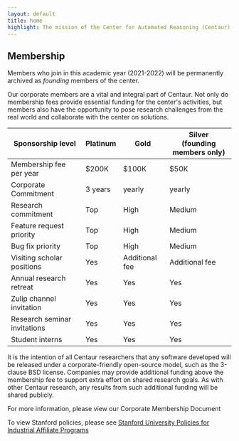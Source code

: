 ```yaml
---
layout: default
title: home
highlight: The mission of the Center for Automated Reasoning (Centaur) is to accelerate the state of the art in automated reasoning research, including by creating new theory and algorithms, by building world-class tools, and by creating automated reasoning-based solutions to real-world problems.
---
```


Membership
----------

Members who join in this academic year (2021-2022) will be permanently archived
as *founding* members of the center.

Our corporate members are a vital and integral part of Centaur.  Not only do
membership fees provide essential funding for the center's activities, but
members also have the opportunity to pose research challenges from the real
world and collaborate with the center on solutions.

| Sponsorship level                       | Platinum      |  Gold           | Silver<br/> (founding members only)  |
----------------------------------------- | ------------- | --------------- | ------------------------------------ |
| Membership fee per year	                | $200K         | $100K           | $50K                                 |
| Corporate Commitment                    | 3 years	      | yearly          | yearly                               |
| Research commitment                     | Top           | High            | Medium                               |
| Feature request priority                | Top		        | High		        | Medium                               |
| Bug fix priority                        | Top           | High            | Medium                               |
| Visiting scholar positions              | Yes           | Additional fee  | Additional fee                       |
| Annual research retreat	                | Yes           | Yes             | Yes                                  |
| Zulip channel invitation	              | Yes           | Yes             | Yes                                  |
| Research seminar invitations            | Yes           | Yes             | Yes                                  |
| Student interns                         | Yes           | Yes             | Yes                                  |


It is the intention of all Centaur researchers that any software developed will be released under a corporate-friendly open-source model, such as the 3-clause BSD license. Companies may provide additional funding above the membership fee to support extra effort on shared research goals.  As with other Centaur research, any results from such additional funding will be shared publicly.

For more information, please view our Corporate Membership Document

To view Stanford policies, please see [Stanford University Policies for Industrial Affiliate Programs](https://doresearch.stanford.edu/policies/research-policy-handbook/definitions-and-types-agreements/establishment-industrial-affiliates-and-related-membership-supported-programs)
